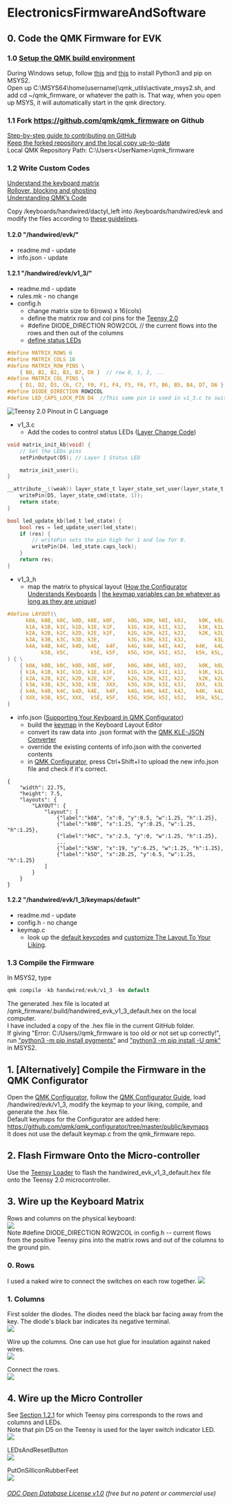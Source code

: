 # ElectronicsFirmwareAndSoftware

## 0. Code the QMK Firmware for EVK
### 1.0 [Setup the QMK build environment](https://docs.qmk.fm/#/newbs_getting_started)  
During Windows setup, follow [this](https://stackoverflow.com/questions/41932407/which-python-should-i-install-and-how-when-using-msys2) and [this](https://stackoverflow.com/questions/48087004/installing-pip-on-msys) to install Python3 and pip on MSYS2.  
Open up C:\MSYS64\home\(username)\qmk_utils\activate_msys2.sh, and add cd ~/qmk_firmware, or whatever the path is. That way, when you open up MSYS, it will automatically start in the qmk directory.

### 1.1 Fork https://github.com/qmk/qmk_firmware on Github
[Step-by-step guide to contributing on GitHub](https://www.dataschool.io/how-to-contribute-on-github/)  
[Keep the forked repository and the local copy up-to-date](https://www.earthdatascience.org/courses/intro-to-earth-data-science/git-github/github-collaboration/update-github-repositories-with-changes-by-others/)   
Local QMK Repository Path: C:\Users\<UserName>\qmk_firmware  

### 1.2 Write Custom Codes
[Understand the keyboard matrix](https://www.dribin.org/dave/keyboard/one_html/)   
[Rollover, blocking and ghosting](https://deskthority.net/wiki/Rollover,_blocking_and_ghosting)   
[Understanding QMK’s Code](https://docs.qmk.fm/#/understanding_qmk?id=matrix-to-physical-layout-map)   
  
Copy /keyboards/handwired/dactyl_left into /keyboards/handwired/evk and modify the files according to [these guidelines](https://docs.qmk.fm/#/hardware_keyboard_guidelines?id=custom-keyboard-programming).  
  
#### 1.2.0 "/handwired/evk/"
* readme.md - update   
* info.json - update 

#### 1.2.1 "/handwired/evk/v1_3/"    
* readme.md - update   
* rules.mk - no change  
* config.h  
  * change matrix size to 6(rows) x 16(cols) 
  * define the matrix row and col pins for the [Teensy 2.0](https://www.pjrc.com/teensy/pinout.html)
  * #define DIODE_DIRECTION ROW2COL // the current flows into the rows and then out of the columns  
  * [define status LEDs](https://docs.qmk.fm/#/feature_led_indicators?id=configuration-options)
```c
#define MATRIX_ROWS 6
#define MATRIX_COLS 16
#define MATRIX_ROW_PINS \
    { B0, B1, B2, B3, B7, D0 }  // row 0, 1, 2, ...
#define MATRIX_COL_PINS \
    { D1, D2, D3, C6, C7, F0, F1, F4, F5, F6, F7, B6, B5, B4, D7, D6 }  // column 0, 1, 2, 3, ...
#define DIODE_DIRECTION ROW2COL
#define LED_CAPS_LOCK_PIN D4  //This same pin is used in v1_3.c to switch the LED on/off
```  
![Teensy 2.0 Pinout in C Language](pinout2a.png)

* v1_3.c
  * Add the codes to control status LEDs ([Layer Change Code](https://docs.qmk.fm/#/custom_quantum_functions?id=layer-change-code))
```c
void matrix_init_kb(void) {
    // Set the LEDs pins
    setPinOutput(D5); // Layer 1 Status LED

    matrix_init_user();
}

__attribute__((weak)) layer_state_t layer_state_set_user(layer_state_t state) {
    writePin(D5, layer_state_cmd(state, 1));
    return state;
}

bool led_update_kb(led_t led_state) {
    bool res = led_update_user(led_state);
    if (res) {
        // writePin sets the pin high for 1 and low for 0.
        writePin(D4, led_state.caps_lock);
    }
    return res;
}
```

* v1_3_h    
  * map the matrix to physical layout ([How the Configurator Understands Keyboards](https://docs.qmk.fm/#/reference_configurator_support?id=how-the-configurator-understands-keyboards) | [the keymap variables can be whatever as long as they are unique](https://www.reddit.com/r/olkb/comments/42ohxz/crazy_columns_and_tons_of_keys_with_qmk/?utm_source=amp&utm_medium=&utm_content=post_body))
```c
#define LAYOUT(\
      k0A, k0B, k0C, k0D, k0E, k0F,    k0G, k0H, k0I, k0J,    k0K, k0L, k0M, k0N, k0O, k0P, \
      k1A, k1B, k1C, k1D, k1E, k1F,    k1G, k1H, k1I, k1J,    k1K, k1L, k1M, k1N, k1O, k1P, \
      k2A, k2B, k2C, k2D, k2E, k2F,    k2G, k2H, k2I, k2J,    k2K, k2L, k2M, k2N, k2O, k2P, \
      k3A, k3B, k3C, k3D, k3E,         k3G, k3H, k3I, k3J,         k3L, k3M, k3N, k3O, k3P, \
      k4A, k4B, k4C, k4D, k4E,  k4F,   k4G, k4H, k4I, k4J,   k4K,  k4L, k4M, k4N, k4O, k4P, \
           k5B, k5C,       k5E, k5F,   k5G, k5H, k5I, k5J,   k5k, k5L,       k5N, k5O       \
) { \
    { k0A, k0B, k0C, k0D, k0E, k0F,    k0G, k0H, k0I, k0J,    k0K, k0L, k0M, k0N, k0O, k0P }, \
    { k1A, k1B, k1C, k1D, k1E, k1F,    k1G, k1H, k1I, k1J,    k1K, k1L, k1M, k1N, k1O, k1P }, \
    { k2A, k2B, k2C, k2D, k2E, k2F,    k2G, k2H, k2I, k2J,    k2K, k2L, k2M, k2N, k2O, k2P }, \
    { k3A, k3B, k3C, k3D, k3E,  XXX,   k3G, k3H, k3I, k3J,   XXX,  k3L, k3M, k3N, k3O, k3P }, \
    { k4A, k4B, k4C, k4D, k4E,  k4F,   k4G, k4H, k4I, k4J,   k4K,  k4L, k4M, k4N, k4O, k4P }, \
    { XXX, k5B, k5C, XXX,  k5E, k5F,   k5G, k5H, k5I, k5J,   k5k, k5L,  XXX, k5N, k5O, XXX }  \
}
```

* info.json ([Supporting Your Keyboard in QMK Configurator](https://docs.qmk.fm/#/reference_configurator_support))
  * build the [keymap](../Keymap) in the Keyboard Layout Editor
  * convert its raw data into .json format with the [QMK KLE-JSON Converter](https://qmk.fm/converter/) 
  * override the existing contents of info.json with the converted contents 
  * in [QMK Configurator](https://config.qmk.fm/), press Ctrl+Shift+I to upload the new info.json file and check if it's correct.
```
{
    "width": 22.75,
    "height": 7.5,
    "layouts": {
        "LAYOUT": {
            "layout": [
                {"label":"k0A", "x":0, "y":0.5, "w":1.25, "h":1.25},
                {"label":"k0B", "x":1.25, "y":0.25, "w":1.25, "h":1.25},
                {"label":"k0C", "x":2.5, "y":0, "w":1.25, "h":1.25},
                ...
                {"label":"k5N", "x":19, "y":6.25, "w":1.25, "h":1.25},
                {"label":"k5O", "x":20.25, "y":6.5, "w":1.25, "h":1.25}
            ]
        }
    }
}
```

#### 1.2.2 "/handwired/evk/1_3/keymaps/default"
* readme.md - update
* config.h - no change
* keymap.c 
  * look up the [default keycodes](https://docs.qmk.fm/#/faq_keymap?id=what-are-the-default-keycodes) and [customize The Layout To Your Liking](https://docs.qmk.fm/#/newbs_building_firmware?id=customize-the-layout-to-your-liking).  

### 1.3 Compile the Firmware 
In MSYS2, type
```c
qmk compile -kb handwired/evk/v1_3 -km default
```
The generated .hex file is located at /qmk_firmware/.build/handwired_evk_v1_3_default.hex on the local computer.  
I have included a copy of the .hex file in the current GitHub folder.     
If giving "Error: C:/Users/<UserName>/qmk_firmware is too old or not set up correctly!", run ["python3 -m pip install pygments"](https://github.com/qmk/qmk_firmware/issues/10602) and ["python3 -m pip install -U qmk"](https://github.com/qmk/qmk_firmware/issues/10602) in MSYS2.  
  
  
## 1. [Alternatively] Compile the Firmware in the QMK Configurator 
Open the [QMK Configurator](https://config.qmk.fm/#/handwired/evk/v1_3/LAYOUT), follow the [QMK Configurator Guide](https://docs.qmk.fm/#/newbs_building_firmware_configurator), load /handwired/evk/v1_3, modify the keymap to your liking, compile, and generate the .hex file.  
Default keymaps for the Configurator are added here: https://github.com/qmk/qmk_configurator/tree/master/public/keymaps  
It does not use the default keymap.c from the qmk_firmware repo.  


## 2. Flash Firmware Onto the Micro-controller
Use the [Teensy Loader](https://www.pjrc.com/teensy/loader_win10.html) to flash the handwired_evk_v1_3_default.hex file onto the Teensy 2.0 microcontroller.

    
## 3. Wire up the Keyboard Matrix  
Rows and columns on the physical keyboard:  
<img src="./Keymapping.jpg">  
Note #define DIODE_DIRECTION ROW2COL in config.h -- current flows from the positive Teensy pins into the matrix rows and out of the columns to the ground pin.  

### 0. Rows  
I used a naked wire to connect the switches on each row together. 
<img src="./WireUpRows.jpg"> 

### 1. Columns
First solder the diodes. The diodes need the black bar facing away from the key. The diode's black bar indicates its negative terminal.  
<img src="./SolderDiodes.jpg">  
  
Wire up the columns. One can use hot glue for insulation against naked wires.   
<img src="./WireUpColumns.jpg">  
  
Connect the rows.  
<img src="./ConnectRows.jpg">  




## 4. Wire up the Micro Controller
See [Section 1.2.1](https://github.com/YangPiCui/ErgonomicVerticalKeyboard/tree/master/EVK_v1.3/ElectronicsFirmwareAndSoftware#121-handwiredevkv1_3) for which Teensy pins corresponds to the rows and columns and LEDs.  
Note that pin D5 on the Teensy is used for the layer switch indicator LED.  
<img src="./WireTeensy.jpg">  
  
LEDsAndResetButton  
<img src="./LEDsAndResetButton.jpg">  

  
PutOnSilliconRubberFeet  
<img src="./PutOnSilliconRubberFeet.jpg">  




###### [ODC Open Database License v1.0](https://choosealicense.com/appendix/)  (free but no patent or commercial use)